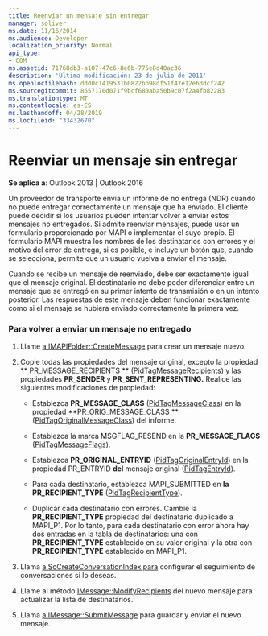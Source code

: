 ```yaml
---
title: Reenviar un mensaje sin entregar
manager: soliver
ms.date: 11/16/2014
ms.audience: Developer
localization_priority: Normal
api_type:
- COM
ms.assetid: 71768db3-a107-47c6-8e6b-775e8d40ac36
description: 'Última modificación: 23 de julio de 2011'
ms.openlocfilehash: ddd0c1419531b0822bb98df51f47e12e63dcf242
ms.sourcegitcommit: 8657170d071f9bcf680aba50b9c07f2a4fb82283
ms.translationtype: MT
ms.contentlocale: es-ES
ms.lasthandoff: 04/28/2019
ms.locfileid: "33432670"
---
```

# <a name="resending-an-undelivered-message"></a>Reenviar un mensaje sin entregar
  
**Se aplica a**: Outlook 2013 | Outlook 2016 
  
Un proveedor de transporte envía un informe de no entrega (NDR) cuando no puede entregar correctamente un mensaje que ha enviado. El cliente puede decidir si los usuarios pueden intentar volver a enviar estos mensajes no entregados. Si admite reenviar mensajes, puede usar un formulario proporcionado por MAPI o implementar el suyo propio. El formulario MAPI muestra los nombres de los destinatarios con errores y el motivo del error de entrega, si es posible, e incluye un botón que, cuando se selecciona, permite que un usuario vuelva a enviar el mensaje.
  
Cuando se recibe un mensaje de reenviado, debe ser exactamente igual que el mensaje original. El destinatario no debe poder diferenciar entre un mensaje que se entregó en su primer intento de transmisión o en un intento posterior. Las respuestas de este mensaje deben funcionar exactamente como si el mensaje se hubiera enviado correctamente la primera vez.
  
### <a name="to-resend-an-undelivered-message"></a>Para volver a enviar un mensaje no entregado
  
1. Llame [a IMAPIFolder::CreateMessage](imapifolder-createmessage.md) para crear un mensaje nuevo. 
    
2. Copie todas las propiedades del mensaje original, excepto la propiedad ** PR_MESSAGE_RECIPIENTS ** ([PidTagMessageRecipients](pidtagmessagerecipients-canonical-property.md)) y las propiedades **PR_SENDER** y **PR_SENT_REPRESENTING.** Realice las siguientes modificaciones de propiedad: 
    
   - Establezca **PR_MESSAGE_CLASS** ([PidTagMessageClass](pidtagmessageclass-canonical-property.md)) en la propiedad **PR_ORIG_MESSAGE_CLASS ** ([PidTagOriginalMessageClass](pidtagoriginalmessageclass-canonical-property.md)) del informe.
    
   - Establezca la marca MSGFLAG_RESEND en la **PR_MESSAGE_FLAGS** ([PidTagMessageFlags](pidtagmessageflags-canonical-property.md)).
    
   - Establezca **PR_ORIGINAL_ENTRYID** ([PidTagOriginalEntryId](pidtagoriginalentryid-canonical-property.md)) en la propiedad PR_ENTRYID **del** mensaje original ([PidTagEntryId](pidtagentryid-canonical-property.md)).
    
   - Para cada destinatario, establezca MAPI_SUBMITTED en **la PR_RECIPIENT_TYPE** ([PidTagRecipientType](pidtagrecipienttype-canonical-property.md)). 
    
   - Duplicar cada destinatario con errores. Cambie la **PR_RECIPIENT_TYPE** propiedad del destinatario duplicado a MAPI_P1. Por lo tanto, para cada destinatario con error ahora hay dos entradas en la tabla de destinatarios: una con **PR_RECIPIENT_TYPE** establecido en su valor original y la otra con **PR_RECIPIENT_TYPE** establecido en MAPI_P1. 
    
3. Llama [a ScCreateConversationIndex para](sccreateconversationindex.md) configurar el seguimiento de conversaciones si lo deseas. 
    
4. Llame al método [IMessage::ModifyRecipients](imessage-modifyrecipients.md) del nuevo mensaje para actualizar la lista de destinatarios. 
    
5. Llama [a IMessage::SubmitMessage](imessage-submitmessage.md) para guardar y enviar el nuevo mensaje. 
    

